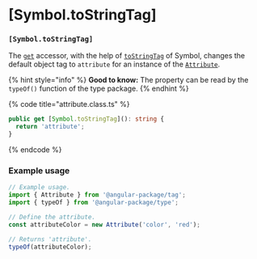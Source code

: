 # \[Symbol.toStringTag]

### `[Symbol.toStringTag]`

The [`get`](https://developer.mozilla.org/en-US/docs/Web/JavaScript/Reference/Functions/get) accessor, with the help of [`toStringTag`](https://developer.mozilla.org/en-US/docs/Web/JavaScript/Reference/Global\_Objects/Symbol/toStringTag) of Symbol, changes the default object tag to `attribute` for an instance of the [`Attribute`](../../attribute.md).

{% hint style="info" %}
**Good to know:** The property can be read by the `typeOf()` function of the type package.
{% endhint %}

{% code title="attribute.class.ts" %}
```typescript
public get [Symbol.toStringTag](): string {
  return 'attribute';
}
```
{% endcode %}

### Example usage

```typescript
// Example usage.
import { Attribute } from '@angular-package/tag';
import { typeOf } from '@angular-package/type';

// Define the attribute.
const attributeColor = new Attribute('color', 'red');

// Returns 'attribute'.
typeOf(attributeColor);
```
